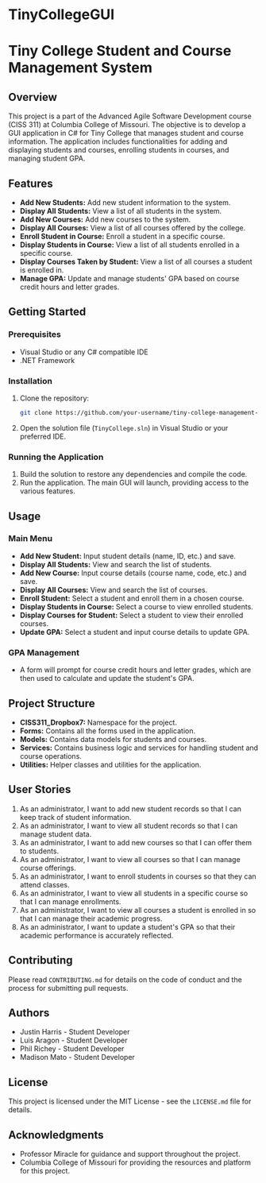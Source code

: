 # TinyCollegeGUI
# Tiny College Student and Course Management System

## Overview
This project is a part of the Advanced Agile Software Development course (CISS 311) at Columbia College of Missouri. The objective is to develop a GUI application in C# for Tiny College that manages student and course information. The application includes functionalities for adding and displaying students and courses, enrolling students in courses, and managing student GPA.

## Features
- **Add New Students:** Add new student information to the system.
- **Display All Students:** View a list of all students in the system.
- **Add New Courses:** Add new courses to the system.
- **Display All Courses:** View a list of all courses offered by the college.
- **Enroll Student in Course:** Enroll a student in a specific course.
- **Display Students in Course:** View a list of all students enrolled in a specific course.
- **Display Courses Taken by Student:** View a list of all courses a student is enrolled in.
- **Manage GPA:** Update and manage students' GPA based on course credit hours and letter grades.

## Getting Started
### Prerequisites
- Visual Studio or any C# compatible IDE
- .NET Framework

### Installation
1. Clone the repository:
    ```bash
    git clone https://github.com/your-username/tiny-college-management-system.git
    ```
2. Open the solution file (`TinyCollege.sln`) in Visual Studio or your preferred IDE.

### Running the Application
1. Build the solution to restore any dependencies and compile the code.
2. Run the application. The main GUI will launch, providing access to the various features.

## Usage
### Main Menu
- **Add New Student:** Input student details (name, ID, etc.) and save.
- **Display All Students:** View and search the list of students.
- **Add New Course:** Input course details (course name, code, etc.) and save.
- **Display All Courses:** View and search the list of courses.
- **Enroll Student:** Select a student and enroll them in a chosen course.
- **Display Students in Course:** Select a course to view enrolled students.
- **Display Courses for Student:** Select a student to view their enrolled courses.
- **Update GPA:** Select a student and input course details to update GPA.

### GPA Management
- A form will prompt for course credit hours and letter grades, which are then used to calculate and update the student's GPA.

## Project Structure
- **CISS311_Dropbox7:** Namespace for the project.
- **Forms:** Contains all the forms used in the application.
- **Models:** Contains data models for students and courses.
- **Services:** Contains business logic and services for handling student and course operations.
- **Utilities:** Helper classes and utilities for the application.

## User Stories
1. As an administrator, I want to add new student records so that I can keep track of student information.
2. As an administrator, I want to view all student records so that I can manage student data.
3. As an administrator, I want to add new courses so that I can offer them to students.
4. As an administrator, I want to view all courses so that I can manage course offerings.
5. As an administrator, I want to enroll students in courses so that they can attend classes.
6. As an administrator, I want to view all students in a specific course so that I can manage enrollments.
7. As an administrator, I want to view all courses a student is enrolled in so that I can manage their academic progress.
8. As an administrator, I want to update a student's GPA so that their academic performance is accurately reflected.

## Contributing
Please read `CONTRIBUTING.md` for details on the code of conduct and the process for submitting pull requests.

## Authors
- Justin Harris   -  Student Developer
- Luis Aragon     -  Student Developer
- Phil Richey     -  Student Developer
- Madison Mato    -  Student Developer

## License
This project is licensed under the MIT License - see the `LICENSE.md` file for details.

## Acknowledgments
- Professor Miracle for guidance and support throughout the project.
- Columbia College of Missouri for providing the resources and platform for this project.

